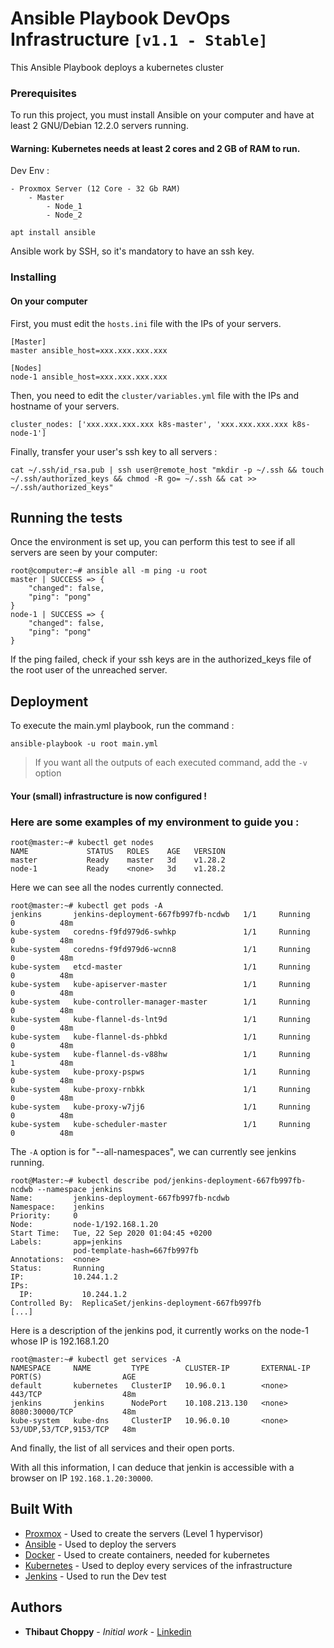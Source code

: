 # Ansible Playbook DevOps Infrastructure `[v1.1 - Stable]`

This Ansible Playbook deploys a kubernetes cluster

### Prerequisites

To run this project, you must install Ansible on your computer and have at least 2 GNU/Debian 12.2.0 servers running.
#### Warning: Kubernetes needs at least 2 cores and 2 GB of RAM to run.

Dev Env :
```
- Proxmox Server (12 Core - 32 Gb RAM)
    - Master
        - Node_1
        - Node_2
```

```
apt install ansible
```

Ansible work by SSH, so it's mandatory to have an ssh key.

### Installing

#### On your computer

First, you must edit the `hosts.ini` file with the IPs of your servers.
```
[Master]
master ansible_host=xxx.xxx.xxx.xxx

[Nodes]
node-1 ansible_host=xxx.xxx.xxx.xxx
```

Then, you need to edit the `cluster/variables.yml` file with the IPs and hostname of your servers.
```
cluster_nodes: ['xxx.xxx.xxx.xxx k8s-master', 'xxx.xxx.xxx.xxx k8s-node-1']
```

Finally, transfer your user's ssh key to all servers :
```
cat ~/.ssh/id_rsa.pub | ssh user@remote_host "mkdir -p ~/.ssh && touch ~/.ssh/authorized_keys && chmod -R go= ~/.ssh && cat >> ~/.ssh/authorized_keys"
```

## Running the tests

Once the environment is set up, you can perform this test to see if all servers are seen by your computer:
```
root@computer:~# ansible all -m ping -u root
master | SUCCESS => {
    "changed": false,
    "ping": "pong"
}
node-1 | SUCCESS => {
    "changed": false,
    "ping": "pong"
}
```
If the ping failed, check if your ssh keys are in the authorized_keys file of the root user of the unreached server.

## Deployment

To execute the main.yml playbook, run the command :
```
ansible-playbook -u root main.yml
```

> If you want all the outputs of each executed command, add the `-v` option

#### Your (small) infrastructure is now configured !

### Here are some examples of my environment to guide you :
```
root@master:~# kubectl get nodes
NAME             STATUS   ROLES    AGE   VERSION
master           Ready    master   3d    v1.28.2
node-1           Ready    <none>   3d    v1.28.2
```
Here we can see all the nodes currently connected.

```
root@master:~# kubectl get pods -A
jenkins       jenkins-deployment-667fb997fb-ncdwb   1/1     Running   0          48m
kube-system   coredns-f9fd979d6-swhkp               1/1     Running   0          48m
kube-system   coredns-f9fd979d6-wcnn8               1/1     Running   0          48m
kube-system   etcd-master                           1/1     Running   0          48m
kube-system   kube-apiserver-master                 1/1     Running   0          48m
kube-system   kube-controller-manager-master        1/1     Running   0          48m
kube-system   kube-flannel-ds-lnt9d                 1/1     Running   0          48m
kube-system   kube-flannel-ds-phbkd                 1/1     Running   0          48m
kube-system   kube-flannel-ds-v88hw                 1/1     Running   1          48m
kube-system   kube-proxy-pspws                      1/1     Running   0          48m
kube-system   kube-proxy-rnbkk                      1/1     Running   0          48m
kube-system   kube-proxy-w7jj6                      1/1     Running   0          48m
kube-system   kube-scheduler-master                 1/1     Running   0          48m
```
The `-A` option is for "--all-namespaces", we can currently see jenkins running.

```
root@Master:~# kubectl describe pod/jenkins-deployment-667fb997fb-ncdwb --namespace jenkins
Name:         jenkins-deployment-667fb997fb-ncdwb
Namespace:    jenkins
Priority:     0
Node:         node-1/192.168.1.20
Start Time:   Tue, 22 Sep 2020 01:04:45 +0200
Labels:       app=jenkins
              pod-template-hash=667fb997fb
Annotations:  <none>
Status:       Running
IP:           10.244.1.2
IPs:
  IP:           10.244.1.2
Controlled By:  ReplicaSet/jenkins-deployment-667fb997fb
[...]
```
Here is a description of the jenkins pod, it currently works on the node-1 whose IP is 192.168.1.20

```
root@master:~# kubectl get services -A
NAMESPACE     NAME         TYPE        CLUSTER-IP       EXTERNAL-IP   PORT(S)                  AGE
default       kubernetes   ClusterIP   10.96.0.1        <none>        443/TCP                  48m
jenkins       jenkins      NodePort    10.108.213.130   <none>        8080:30000/TCP           48m
kube-system   kube-dns     ClusterIP   10.96.0.10       <none>        53/UDP,53/TCP,9153/TCP   48m
```
And finally, the list of all services and their open ports.

With all this information, I can deduce that jenkin is accessible with a browser on IP `192.168.1.20:30000`.

## Built With

* [Proxmox](https://www.proxmox.com/en/) - Used to create the servers (Level 1 hypervisor)
* [Ansible](https://docs.ansible.com/ansible/latest/index.html) - Used to deploy the servers
* [Docker](https://www.docker.com/) - Used to create containers, needed for kubernetes
* [Kubernetes](https://kubernetes.io/) - Used to deploy every services of the infrastructure
* [Jenkins](https://kubernetes.io/) - Used to run the Dev test

## Authors

* **Thibaut Choppy** - *Initial work* - [Linkedin](https://www.linkedin.com/in/thibaut-choppy/)
